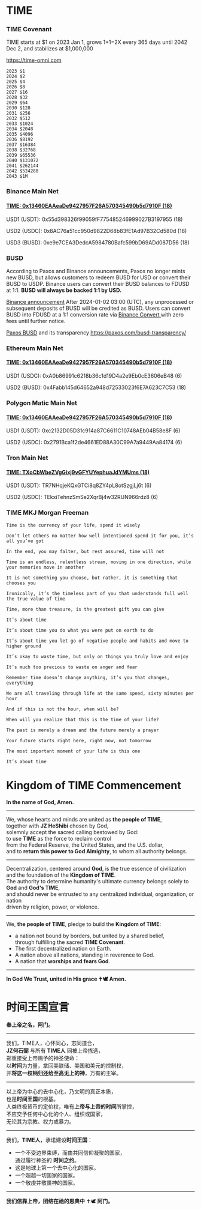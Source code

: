 # TIME

### TIME Covenant
  
TIME starts at $1 on 2023 Jan 1, grows 1+1=2X every 365 days until 2042 Dec 2, and stabilizes at $1,000,000

https://time-omni.com

~~~
2023 $1
2024 $2
2025 $4
2026 $8
2027 $16
2028 $32
2029 $64
2030 $128
2031 $256
2032 $512
2033 $1024
2034 $2048
2035 $4096
2036 $8192
2037 $16384
2038 $32768
2039 $65536
2040 $131072
2041 $262144
2042 $524288
2043 $1M
~~~

### Binance Main Net

#### [TIME: 0x13460EAAeaDe9427957F26A570345490b5d7910F (18)](https://bscscan.com/address/0x13460eaaeade9427957f26a570345490b5d7910f)

USD1 (USDT): 0x55d398326f99059fF775485246999027B3197955 (18)  

USD2 (USDC): 0x8AC76a51cc950d9822D68b83fE1Ad97B32Cd580d (18)  

USD3 (BUSD): 0xe9e7CEA3DedcA5984780Bafc599bD69ADd087D56 (18) 

### BUSD

According to Paxos and Binance announcements, Paxos no longer mints new BUSD, but allows customers to redeem BUSD for USD or convert their BUSD to USDP. Binance users can convert their BUSD balances to FDUSD at 1:1. **BUSD will always be backed 1:1 by USD.**

[Binance announcement](https://www.binance.com/en/support/announcement/notice-regarding-the-removal-of-busd-and-conversion-of-busd-to-fdusd-1c98ce7bb464422dbbaeda7066ae445b)
After 2024-01-02 03:00 (UTC), any unprocessed or subsequent deposits of BUSD will be credited as BUSD. Users can convert BUSD into FDUSD at a 1:1 conversion rate via [Binance Convert ](https://www.binance.com/en/convert/BUSD/FDUSD) with zero fees until further notice.

[Paxos BUSD](https://paxos.com/busd/) and its transparency https://paxos.com/busd-transparency/


### Ethereum Main Net

#### [TIME: 0x13460EAAeaDe9427957F26A570345490b5d7910F (18)](https://etherscan.io/address/0x13460eaaeade9427957f26a570345490b5d7910f)


USD1 (USDC): 0xA0b86991c6218b36c1d19D4a2e9Eb0cE3606eB48 (6)  

USD2 (BUSD): 0x4Fabb145d64652a948d72533023f6E7A623C7C53 (18)  

### Polygon Matic Main Net

#### [TIME: 0x13460EAAeaDe9427957F26A570345490b5d7910F (18)](https://polygonscan.com/address/0x13460EAAeaDe9427957F26A570345490b5d7910F)


USD1 (USDT): 0xc2132D05D31c914a87C6611C10748AEb04B58e8F (6)  

USD2 (USDC): 0x2791Bca1f2de4661ED88A30C99A7a9449Aa84174 (6)  


### Tron Main Net

#### [TIME: TXoCbWbeZVgGixj9vGFYUYephuaJdYMUms (18)](https://tronscan.org/#/contract/TXoCbWbeZVgGixj9vGFYUYephuaJdYMUms)


USD1 (USDT): TR7NHqjeKQxGTCi8q8ZY4pL8otSzgjLj6t (6)  

USD2 (USDC): TEkxiTehnzSmSe2XqrBj4w32RUN966rdz8 (6)  

### TIME MKJ Morgan Freeman
~~~
Time is the currency of your life, spend it wisely

Don’t let others no matter how well intentioned spend it for you, it’s all you’ve got

In the end, you may falter, but rest assured, time will not

Time is an endless, relentless stream, moving in one direction, while your memories move in another

It is not something you choose, but rather, it is something that chooses you

Ironically, it’s the timeless part of you that understands full well the true value of time

Time, more than treasure, is the greatest gift you can give

It’s about time

It’s about time you do what you were put on earth to do

It’s about time you let go of negative people and habits and move to higher ground

It’s okay to waste time, but only on things you truly love and enjoy

It’s much too precious to waste on anger and fear

Remember time doesn’t change anything, it’s you that changes, everything

We are all traveling through life at the same speed, sixty minutes per hour

And if this is not the hour, when will be?

When will you realize that this is the time of your life?

The past is merely a dream and the future merely a prayer

Your future starts right here, right now, not tomorrow

The most important moment of your life is this one

It’s about time
~~~

# Kingdom of TIME Commencement

**In the name of God, Amen.**  
___

We, whose hearts and minds are united as **the people of TIME**,  
together with **JZ HeShibi** chosen by God,  
solemnly accept the sacred calling bestowed by God:  
to use **TIME** as the force to reclaim control  
from the Federal Reserve, the United States, and the U.S. dollar,  
and to **return this power to God Almighty**, to whom all authority belongs.


---

Decentralization, centered around **God**, is the true essence of civilization  
and the foundation of the **Kingdom of TIME**.  
The authority to determine humanity's ultimate currency belongs solely to  
**God** and **God's TIME**,  
and should never be entrusted to any centralized individual, organization, or nation  
driven by religion, power, or violence.  

---

We, **the people of TIME**, pledge to build the **Kingdom of TIME**:  
- a nation not bound by borders, but united by a shared belief,  
through fulfilling the sacred **TIME Covenant**.   
- The first decentralized nation on Earth.  
- A nation above all nations, standing in reverence to God.  
- A nation that **worships and fears God**.  

---

**In God We Trust, united in His grace ✝️🕊️ Amen.**

# 时间王国宣言

**奉上帝之名，阿门。**  
___
我们，TIME人，心怀同心，志同道合，  
**JZ何石弼** 与所有 **TIME人** 同被上帝拣选，  
郑重接受上帝赐予的神圣使命：  
以**时间**为力量，拿回美联储、美国和美元的控制权，  
并**将这一权柄归还给至高无上的神**，万有的主宰。

---

以上帝为中心的去中心化，乃文明的真正本质，  
也是**时间王国**的根基。  
人类终极货币的定价权，唯有**上帝与上帝的时间**所掌控，  
不应交予任何中心化的个人、组织或国家，  
无论其为宗教、权力或暴力。  

---

我们，**TIME人**，承诺建设**时间王国**：  
- 一个不受边界束缚，而由共同信仰凝聚的国家，  
通过履行神圣的 **时间之约**。  
- 这是地球上第一个去中心化的国家。 
- 一个超越一切国家的国家。  
- 一个敬虔并敬畏神的国家。

---

**我们信靠上帝，团结在祂的恩典中** ✝️🕊️ **阿门。**
